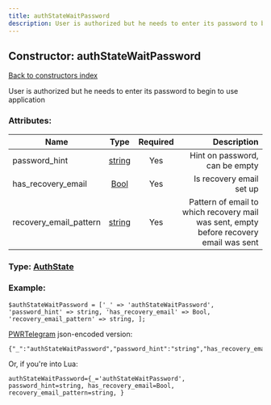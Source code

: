 ```yaml
---
title: authStateWaitPassword
description: User is authorized but he needs to enter its password to begin to use application
---
```

## Constructor: authStateWaitPassword  
[Back to constructors index](index.md)



User is authorized but he needs to enter its password to begin to use application

### Attributes:

| Name     |    Type       | Required | Description |
|----------|:-------------:|:--------:|------------:|
|password\_hint|[string](../types/string.md) | Yes|Hint on password, can be empty|
|has\_recovery\_email|[Bool](../types/Bool.md) | Yes|Is recovery email set up|
|recovery\_email\_pattern|[string](../types/string.md) | Yes|Pattern of email to which recovery mail was sent, empty before recovery email was sent|



### Type: [AuthState](../types/AuthState.md)


### Example:

```
$authStateWaitPassword = ['_' => 'authStateWaitPassword', 'password_hint' => string, 'has_recovery_email' => Bool, 'recovery_email_pattern' => string, ];
```  

[PWRTelegram](https://pwrtelegram.xyz) json-encoded version:

```
{"_":"authStateWaitPassword","password_hint":"string","has_recovery_email":"Bool","recovery_email_pattern":"string"}
```


Or, if you're into Lua:  


```
authStateWaitPassword={_='authStateWaitPassword', password_hint=string, has_recovery_email=Bool, recovery_email_pattern=string, }

```


